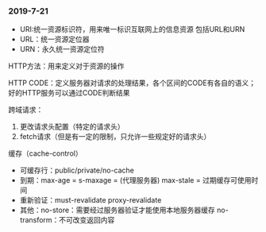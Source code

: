 ### 2019-7-21
- URI:统一资源标识符，用来唯一标识互联网上的信息资源
包括URL和URN
- URL：统一资源定位器
- URN：永久统一资源定位符

HTTP方法：用来定义对于资源的操作

HTTP CODE：定义服务器对请求的处理结果，各个区间的CODE有各自的语义；好的HTTP服务可以通过CODE判断结果

跨域请求：
1. 更改请求头配置（特定的请求头）
2. fetch请求（但是有一定的限制，只允许一些规定好的请求头）

缓存（cache-control）
- 可缓存行：public/private/no-cache
- 到期：max-age = <seconds> s-maxage = <seconds>(代理服务器) max-stale = <seconds> 过期缓存可使用时间
- 重新验证：must-revalidate proxy-revalidate
- 其他：no-store：需要经过服务器验证才能使用本地服务器缓存    no-transform：不可改变返回内容


